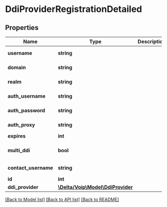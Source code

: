 # DdiProviderRegistrationDetailed

## Properties
Name | Type | Description | Notes
------------ | ------------- | ------------- | -------------
**username** | **string** |  | [default to '']
**domain** | **string** |  | [default to '']
**realm** | **string** |  | [default to '']
**auth_username** | **string** |  | [default to '']
**auth_password** | **string** |  | [default to '']
**auth_proxy** | **string** |  | [default to '']
**expires** | **int** |  | 
**multi_ddi** | **bool** |  | [optional] [default to false]
**contact_username** | **string** |  | [default to '']
**id** | **int** |  | [optional] 
**ddi_provider** | [**\Delta/Voip\Model\DdiProvider**](DdiProvider.md) |  | 

[[Back to Model list]](../README.md#documentation-for-models) [[Back to API list]](../README.md#documentation-for-api-endpoints) [[Back to README]](../README.md)


